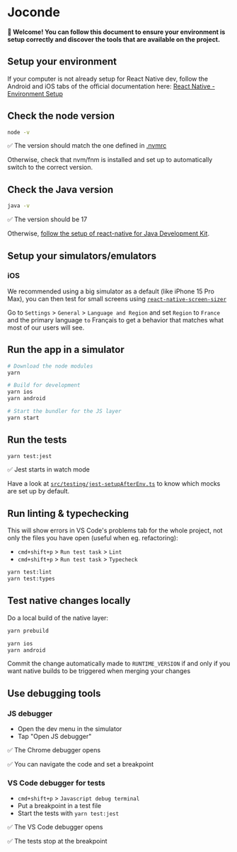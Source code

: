 # Joconde

**👋 Welcome! You can follow this document to ensure your environment is setup correctly and discover the tools that are available on the project.**

## Setup your environment

If your computer is not already setup for React Native dev, follow the Android and iOS tabs of the official documentation here: [React Native - Environment Setup](https://reactnative.dev/docs/set-up-your-environment)

## Check the node version

```sh
node -v
```

✅ The version should match the one defined in [.nvmrc](./.nvmrc)

Otherwise, check that nvm/fnm is installed and set up to automatically switch to the correct version.

## Check the Java version

```sh
java -v
```

✅ The version should be 17

Otherwise, [follow the setup of react-native for Java Development Kit](https://reactnative.dev/docs/environment-setup).

## Setup your simulators/emulators

### iOS

We recommended using a big simulator as a default (like iPhone 15 Pro Max), you can then test for small screens using [`react-native-screen-sizer`](https://github.com/bamlab/react-native-screen-sizer)

Go to `Settings` > `General` > `Language and Region` and set `Region` to `France` and the primary language `to` Français to get a behavior that matches what most of our users will see.

## Run the app in a simulator

```sh
# Download the node modules
yarn

# Build for development
yarn ios
yarn android

# Start the bundler for the JS layer
yarn start
```

## Run the tests

```sh
yarn test:jest
```

✅ Jest starts in watch mode

Have a look at [`src/testing/jest-setupAfterEnv.ts`](./src/testing/jest-setupAfterEnv.ts) to know which mocks are set up by default.

## Run linting & typechecking

This will show errors in VS Code's problems tab for the whole project, not only the files you have open (useful when eg. refactoring):

- `cmd+shift+p` > `Run test task` > `Lint`
- `cmd+shift+p` > `Run test task` > `Typecheck`

```sh
yarn test:lint
yarn test:types
```

## Test native changes locally

Do a local build of the native layer:

```sh
yarn prebuild

yarn ios
yarn android
```

Commit the change automatically made to `RUNTIME_VERSION` if and only if you want native builds to be triggered when merging your changes

## Use debugging tools

### JS debugger

- Open the dev menu in the simulator
- Tap "Open JS debugger"

✅ The Chrome debugger opens

✅ You can navigate the code and set a breakpoint

### VS Code debugger for tests

- `cmd+shift+p` > `Javascript debug terminal`
- Put a breakpoint in a test file
- Start the tests with `yarn test:jest`

✅ The VS Code debugger opens

✅ The tests stop at the breakpoint
